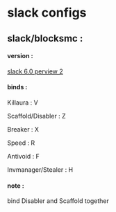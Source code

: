 # slack configs

## slack/blocksmc : 

#### version : 

[slack 6.0 perview 2](https://github.com/DGVPSH/SlackOpen/releases/download/B6.0_preview2/Slack.zip)

#### binds :

Killaura : V

Scaffold/Disabler : Z

Breaker : X

Speed : R

Antivoid : F

Invmanager/Stealer : H

#### note : 

bind Disabler and Scaffold together
